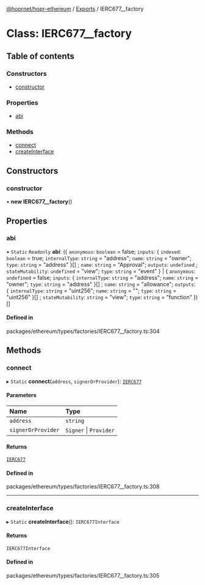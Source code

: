 [@hoprnet/hopr-ethereum](../README.md) / [Exports](../modules.md) / IERC677__factory

# Class: IERC677\_\_factory

## Table of contents

### Constructors

- [constructor](IERC677__factory.md#constructor)

### Properties

- [abi](IERC677__factory.md#abi)

### Methods

- [connect](IERC677__factory.md#connect)
- [createInterface](IERC677__factory.md#createinterface)

## Constructors

### constructor

• **new IERC677__factory**()

## Properties

### abi

▪ `Static` `Readonly` **abi**: ({ `anonymous`: `boolean` = false; `inputs`: { `indexed`: `boolean` = true; `internalType`: `string` = "address"; `name`: `string` = "owner"; `type`: `string` = "address" }[] ; `name`: `string` = "Approval"; `outputs`: `undefined` ; `stateMutability`: `undefined` = "view"; `type`: `string` = "event" } \| { `anonymous`: `undefined` = false; `inputs`: { `internalType`: `string` = "address"; `name`: `string` = "owner"; `type`: `string` = "address" }[] ; `name`: `string` = "allowance"; `outputs`: { `internalType`: `string` = "uint256"; `name`: `string` = ""; `type`: `string` = "uint256" }[] ; `stateMutability`: `string` = "view"; `type`: `string` = "function" })[]

#### Defined in

packages/ethereum/types/factories/IERC677__factory.ts:304

## Methods

### connect

▸ `Static` **connect**(`address`, `signerOrProvider`): [`IERC677`](IERC677.md)

#### Parameters

| Name | Type |
| :------ | :------ |
| `address` | `string` |
| `signerOrProvider` | `Signer` \| `Provider` |

#### Returns

[`IERC677`](IERC677.md)

#### Defined in

packages/ethereum/types/factories/IERC677__factory.ts:308

___

### createInterface

▸ `Static` **createInterface**(): `IERC677Interface`

#### Returns

`IERC677Interface`

#### Defined in

packages/ethereum/types/factories/IERC677__factory.ts:305
